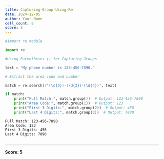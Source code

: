 ```yaml
---
title: Capturing-Group-Using-Re
date: 2024-12-05
author: Your Name
cell_count: 8
score: 5
---
```


```python
#import re module
```


```python
import re
```


```python
#Using Parentheses () for Capturing Groups
```


```python
text = "My phone number is 123-456-7890."
```


```python
# Extract the area code and number
```


```python
match = re.search(r'(\d{3})-(\d{3})-(\d{4})', text)
```


```python
if match:
    print("Full Match:", match.group())  # Output: 123-456-7890
    print("Area Code:", match.group(1))  # Output: 123
    print("First 3 Digits:", match.group(2))  # Output: 456
    print("Last 4 Digits:", match.group(3))  # Output: 7890
```

    Full Match: 123-456-7890
    Area Code: 123
    First 3 Digits: 456
    Last 4 Digits: 7890



```python

```


---
**Score: 5**
